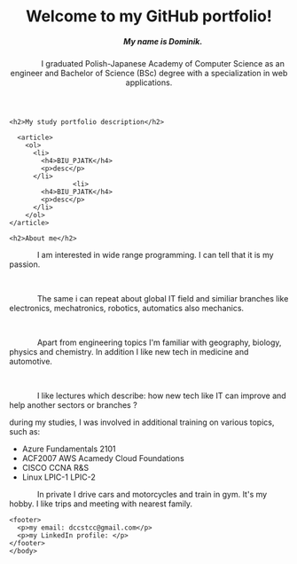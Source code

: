 
<html>
  <body>
<header>
<h1>Welcome to my GitHub portfolio!</h1>
  
    
  <h5><p style="text-indent: 10%">My name is Dominik.</p></h5>
  
  <p style="text-indent: 10%">I graduated Polish-Japanese Academy of Computer Science as an engineer and Bachelor of Science (BSc) degree with a specialization in web applications. </p>
  
  
</header>
  
  <section>
    
    <h2>My study portfolio description</h2>
      
      <article>
        <ol>
          <li>
            <h4>BIU_PJATK</h4>
            <p>desc</p>
          </li>
                    <li>
            <h4>BIU_PJATK</h4>
            <p>desc</p>
          </li>
        </ol>
    </article>
    
  </section>

  <aside>
    
    <h2>About me</h2>

  <p style="text-indent: 10%">I am interested in wide range programming. I can tell that it is my passion. </p> <br /> 
    <p style="text-indent: 10%"> The same i can repeat about global IT field and similiar branches like electronics, mechatronics, robotics, automatics also mechanics. </p> <br /> 
    <p style="text-indent: 10%"> Apart from engineering topics I'm familiar with geography, biology, physics and chemistry. In addition I like new tech in medicine and automotive. </p> <br /> 
    <p style="text-indent: 10%"> I like lectures which describe: how new tech like IT can improve and help another sectors or branches ? </p>
  
  <p>during my studies, I was involved in additional training on various topics, such as:
  <ul>
    <li>Azure Fundamentals 2101</li>
    <li>ACF2007 AWS Acamedy Cloud Foundations</li>
    <li>CISCO CCNA R&S</li>
    <li>Linux LPIC-1 LPIC-2</li>
  </ul>
  </p>
  
 
  <p style="text-indent: 10%">In private I drive cars and motorcycles and train in gym. It's my hobby. I like trips and meeting with nearest family.</p>
  
</aside>
      
    <footer>
      <p>my email: dccstcc@gmail.com</p>
      <p>my LinkedIn profile: </p>
    </footer>
    </body>
</html>


